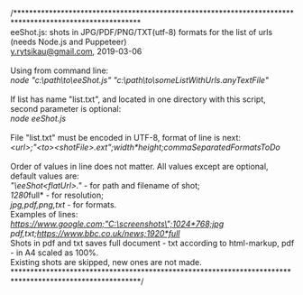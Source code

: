/********************************************************************************************************
<br>eeShot.js: shots in JPG/PDF/PNG/TXT(utf-8) formats for the list of urls (needs Node.js and Puppeteer)
<br>y.rytsikau@gmail.com, 2019-03-06
<br>
<br>Using from command line:
<br>*node "c:\path\to\eeShot.js" "c:\path\to\someListWithUrls.anyTextFile"*
<br>
<br>If list has name "list.txt", and located in one directory with this script, second parameter is optional:
<br>*node eeShot.js*
<br>
<br>File "list.txt" must be encoded in UTF-8, format of line is next:
<br>*\<url\>;"<path>\<to>\<shotFile>.ext";width\*height;commaSeparatedFormatsToDo*
<br>
<br>Order of values in line does not matter. All values except <url> are optional, default values are:
<br>*"<thisScriptDir>\eeShot\<flatUrl>.<ext>"* - for path and filename of shot;
<br>*1280*full* - for resolution;
<br>*jpg,pdf,png,txt* - for formats.
<br>Examples of lines:
<br>*https://www.google.com;"C:\screenshots\";1024*768;jpg*
<br>*pdf,txt;https://www.bbc.co.uk/news;1920*full*
<br>Shots in pdf and txt saves full document - txt according to html-markup, pdf - in A4 scaled as 100%.
<br>Existing shots are skipped, new ones are not made.
********************************************************************************************************/
